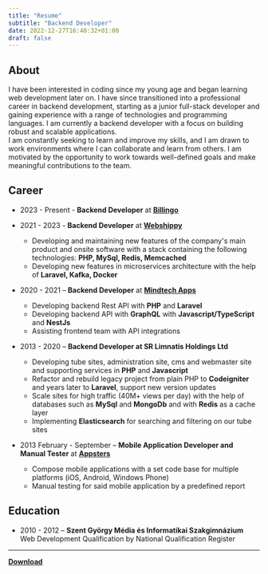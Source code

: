 ```yaml
---
title: "Resume"
subtitle: "Backend Developer"
date: 2022-12-27T16:40:32+01:00
draft: false
---
```


## About

I have been interested in coding since my young age and began learning web development later on. 
I have since transitioned into a professional career in backend development, 
starting as a junior full-stack developer and gaining experience with a range of technologies and 
programming languages. I am currently a backend developer with a focus on building robust and scalable applications.\
I am constantly seeking to learn and improve my skills, and I am drawn to work environments where I can collaborate
and learn from others. I am motivated by the opportunity to work towards well-defined goals and make meaningful
contributions to the team.

## Career

- 2023 - Present - **Backend Developer** at [**Billingo**](https://www.billingo.hu/)

- 2021 - 2023 - **Backend Developer** at [**Webshippy**](https://webshippy.com/)
  - Developing and maintaining new features of the company's main product and onsite software with a stack containing 
  the following technologies: **PHP, MySql, Redis, Memcached**
  - Developing new features in microservices architecture with the help of **Laravel, Kafka, Docker**

- 2020 - 2021 – **Backend Developer** at [**Mindtech Apps**](https://mindtechapps.com/)
  - Developing backend Rest API with **PHP** and **Laravel**
  - Developing backend API with **GraphQL** with **Javascript/TypeScript** and **NestJs**
  - Assisting frontend team with API integrations

- 2013 - 2020 – **Backend Developer at SR Limnatis Holdings Ltd**
  - Developing tube sites, administration site, cms and webmaster site and supporting services in **PHP**
  and **Javascript**
  - Refactor and rebuild legacy project from plain PHP to **Codeigniter** and years later to **Laravel**, support new
  version updates
  - Scale sites for high traffic (40M+ views per day) with the help of databases such as **MySql**
  and **MongoDb** and with **Redis** as a cache layer
  - Implementing **Elasticsearch** for searching and filtering on our tube sites

- 2013 February - September – **Mobile Application Developer and Manual Tester** at [**Appsters**](https://appsters.me/)
  - Compose mobile applications with a set code base for multiple platforms (iOS, Android, Windows Phone)
  - Manual testing for said mobile application by a predefined report

## Education

- 2010 - 2012 – **Szent György Média és Informatikai Szakgimnázium**\
  Web Development Qualification by National Qualification Register

___

[**Download**](/documents/zsolt-horvath.pdf)